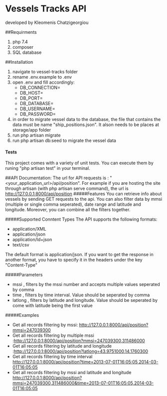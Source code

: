 # Vessels Tracks API

developed by Kleomenis Chatzigeorgiou

##Requirments
1) php 7.4
2) composer
3) SQL database


##Installation
1) navigate to vessel-tracks folder
2) rename .env.example to .env
3) open .env and fill accordingly: 
     - DB_CONNECTION=
     - DB_HOST=
     - DB_PORT=
     - DB_DATABASE=
     - DB_USERNAME=
     - DB_PASSWORD=
4) in order to migrate vessel data to the database, the file that contains the data must be name "ship_positions.json". It alson needs to be places at storage/app folder
5) run php artisan migrate 
6) run php artisan db:seed to migrate the vessel data

#### Tests
This project comes with a variety of unit tests. You can execute them by runing "php artisan test" in your terminal.

##API Documentation:
The url for API requests is : "<your_application_url>/api/position". For example if you are hosting the site through artisan (with php artisan serve command), the url is http://127.0.0.1:8000/api/position
#####Features
You can retrieve info about vessels by sending GET requests to the api. You can also filter data by mmsi (multiple or single comma seperated), date range and latitude and longitude. Moreover, you can combine all the filters together.

#####Supported Conntent Types
The API supports the following formats:
- application/XML
- application/json
- application/ld+json
- text/csv

The default format is application/json. If you want to get  the response in another format, you have to specify it in the headers under the key "Content-Type"

#####Parameters
- mssi , filters by the mssi number and accepts multiple values seperated by comma
- time , filters by time interval. Value should be seperated by comma 
- latlong , filters by latitude and longitude. Value should be seperated by come with latitude being the first value

#####Examples

- Get all records filtering by mssi: http://127.0.0.1:8000/api/position?mmsi=247039300
- Get all records filtering by multiple mssi :http://127.0.0.1:8000/api/position?mmsi=247039300,311486000
- Get all records filtering by latitude and longitude :http://127.0.0.1:8000/api/position?latlong=43.9751000,14.1760300
- Get all records filtering by time interval http://127.0.0.1:8000/api/position?time=2013-07-01T16:05:05,2014-03-01T16:05:05
- Get all records filtering by mssi and latitude and longitude http://127.0.0.1:8000/api/position?mmsi=247039300,311486000&time=2013-07-01T16:05:05,2014-03-01T16:05:05


